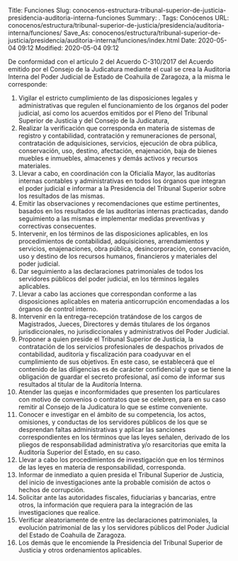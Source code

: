 Title: Funciones
Slug: conocenos-estructura-tribunal-superior-de-justicia-presidencia-auditoria-interna-funciones
Summary: .
Tags: Conócenos
URL: conocenos/estructura/tribunal-superior-de-justicia/presidencia/auditoria-interna/funciones/
Save_As: conocenos/estructura/tribunal-superior-de-justicia/presidencia/auditoria-interna/funciones/index.html
Date: 2020-05-04 09:12
Modified: 2020-05-04 09:12



De conformidad con el artículo 2 del Acuerdo C-310/2017 del Acuerdo emitido por el Consejo de la Judicatura mediante el cual se crea la Auditoria Interna del Poder Judicial de Estado de Coahuila de Zaragoza, a la misma le corresponde:

1. Vigilar el estricto cumplimiento de las disposiciones legales y administrativas que regulen el funcionamiento de los órganos del poder judicial, así como los acuerdos emitidos por el Pleno del Tribunal Superior de Justicia y del Consejo de la Judicatura,
2. Realizar la verificación que corresponda en materia de sistemas de registro y contabilidad, contratación y remuneraciones de personal, contratación de adquisiciones, servicios, ejecución de obra pública, conservación, uso, destino, afectación, enajenación, baja de bienes muebles e inmuebles, almacenes y demás activos y recursos materiales.
3. Llevar a cabo, en coordinación con la Oficialía Mayor, las auditorías internas contables y administrativas en todos los órganos que integran el poder judicial e informar a la Presidencia del Tribunal Superior sobre los resultados de las mismas.
4. Emitir las observaciones y recomendaciones que estime pertinentes, basados en los resultados de las auditorías internas practicadas, dando seguimiento a las mismas e implementar medidas preventivas y correctivas consecuentes.
5. Intervenir, en los términos de las disposiciones aplicables, en los procedimientos de contabilidad, adquisiciones, arrendamientos y servicios, enajenaciones, obra pública, desincorporación, conservación, uso y destino de los recursos humanos, financieros y materiales del poder judicial.
6. Dar seguimiento a las declaraciones patrimoniales de todos los servidores públicos del poder judicial, en los términos legales aplicables.
7. Llevar a cabo las acciones que correspondan conforme a las disposiciones aplicables en materia anticorrupción encomendadas a los órganos de control interno.
8. Intervenir en la entrega-recepción tratándose de los cargos de Magistrados, Jueces, Directores y demás titulares de los órganos jurisdiccionales, no jurisdiccionales y administrativos del Poder Judicial.
9. Proponer a quien preside el Tribunal Superior de Justicia, la contratación de los servicios profesionales de despachos privados de contabilidad, auditoría y fiscalización para coadyuvar en el cumplimiento de sus objetivos. En este caso, se establecerá que el contenido de las diligencias es de carácter confidencial y que se tiene la obligación de guardar el secreto profesional, así como de informar sus resultados al titular de la Auditoría Interna.
10. Atender las quejas e inconformidades que presenten los particulares con motivo de convenios o contratos que se celebren, para en su caso remitir al Consejo de la Judicatura lo que se estime conveniente.
11. Conocer e investigar en el ámbito de su competencia, los actos, omisiones, y conductas de los servidores públicos de los que se desprendan faltas administrativas y aplicar las sanciones correspondientes en los términos que las leyes señalen, derivado de los pliegos de responsabilidad administrativa y/o resarcitorias que emita la Auditoría Superior del Estado, en su caso.
12. Llevar a cabo los procedimientos de investigación que en los términos de las leyes en materia de responsabilidad, corresponda.
13. Informar de inmediato a quien presida el Tribunal Superior de Justicia, del inicio de investigaciones ante la probable comisión de actos o hechos de corrupción.
14. Solicitar ante las autoridades fiscales, fiduciarias y bancarias, entre otros, la información que requiera para la integración de las investigaciones que realice.
15. Verificar aleatoriamente de entre las declaraciones patrimoniales, la evolución patrimonial de las y los servidores públicos del Poder Judicial del Estado de Coahuila de Zaragoza.
16. Los demás que le encomiende la Presidencia del Tribunal Superior de Justicia y otros ordenamientos aplicables.



